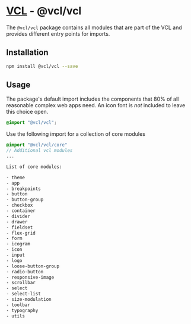 # [VCL](https://vcl.github.io/) - @vcl/vcl

The `@vcl/vcl` package contains all modules that are part of the VCL and
provides different entry points for imports.

## Installation

```sh
npm install @vcl/vcl --save
```

## Usage

The package's default import includes the components that 80% of all reasonable
complex web apps need. An icon font is _not_ included to leave this choice open.

```scss
@import "@vcl/vcl";
```

Use the following import for a collection of core modules

```scss
@import "@vcl/vcl/core"
// Additional vcl modules
...

List of core modules:

- theme
- app
- breakpoints
- button
- button-group
- checkbox
- container
- divider
- drawer
- fieldset
- flex-grid
- form
- icogram
- icon
- input
- logo
- loose-button-group
- radio-button
- responsive-image
- scrollbar
- select
- select-list
- size-modulation
- toolbar
- typography
- utils
